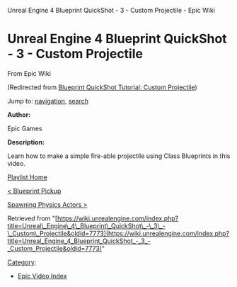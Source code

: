 Unreal Engine 4 Blueprint QuickShot - 3 - Custom Projectile - Epic Wiki              

Unreal Engine 4 Blueprint QuickShot - 3 - Custom Projectile
===========================================================

From Epic Wiki

(Redirected from [Blueprint QuickShot Tutorial: Custom Projectile](/index.php?title=Blueprint_QuickShot_Tutorial:_Custom_Projectile&redirect=no "Blueprint QuickShot Tutorial: Custom Projectile"))

Jump to: [navigation](#mw-navigation), [search](#p-search)

  

**Author:**

Epic Games

**Description:**

Learn how to make a simple fire-able projectile using Class Blueprints in this video.

[Playlist Home](/Category:Epic_Video_Playlists "Category:Epic Video Playlists")

[< Blueprint Pickup](/Unreal_Engine_4_Blueprint_QuickShot_-_2_-_Blueprint_Pickup "Unreal Engine 4 Blueprint QuickShot - 2 - Blueprint Pickup")

[Spawning Physics Actors >](/Unreal_Engine_4_Blueprint_QuickShot_-_4_-_Spawning_Physics_Actors "Unreal Engine 4 Blueprint QuickShot - 4 - Spawning Physics Actors")

Retrieved from "[https://wiki.unrealengine.com/index.php?title=Unreal\_Engine\_4\_Blueprint\_QuickShot\_-\_3\_-\_Custom\_Projectile&oldid=7773](https://wiki.unrealengine.com/index.php?title=Unreal_Engine_4_Blueprint_QuickShot_-_3_-_Custom_Projectile&oldid=7773)"

[Category](/Special:Categories "Special:Categories"):

*   [Epic Video Index](/index.php?title=Category:Epic_Video_Index&action=edit&redlink=1 "Category:Epic Video Index (page does not exist)")